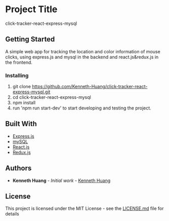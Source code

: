 # Project Title

click-tracker-react-express-mysql

## Getting Started

A simple web app for tracking the location and color information of mouse clicks, using express.js and mysql in the backend and react.js&redux.js in the frontend.

### Installing

1. git clone https://github.com/Kenneth-Huang/click-tracker-react-express-mysql.git
2. cd click-tracker-react-express-mysql
3. npm install
4. run 'npm run start-dev' to start developing and testing the project.


## Built With

* [Express.js](https://expressjs.com/)
* [mySQL](https://www.mysql.com/)
* [React.js](https://reactjs.org/)
* [Redux.js](https://redux.js.org/)

## Authors

* **Kenneth Huang** - *Initial work* - [Kenneth Huang](https://github.com/Kenneth-Huang)

## License

This project is licensed under the MIT License - see the [LICENSE.md](LICENSE.md) file for details